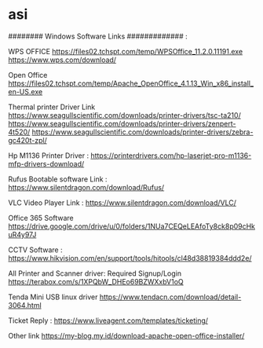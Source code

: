 # asi

######## Windows Software Links ############# :

WPS OFFICE
https://files02.tchspt.com/temp/WPSOffice_11.2.0.11191.exe
https://www.wps.com/download/

Open Office
https://files02.tchspt.com/temp/Apache_OpenOffice_4.1.13_Win_x86_install_en-US.exe

Thermal printer Driver Link
https://www.seagullscientific.com/downloads/printer-drivers/tsc-ta210/
https://www.seagullscientific.com/downloads/printer-drivers/zenpert-4t520/
https://www.seagullscientific.com/downloads/printer-drivers/zebra-gc420t-zpl/

Hp M1136 Printer Driver :
https://printerdrivers.com/hp-laserjet-pro-m1136-mfp-drivers-download/

Rufus Bootable software Link :
https://www.silentdragon.com/download/Rufus/

VLC Video Player Link :
https://www.silentdragon.com/download/VLC/

Office 365 Software
https://drive.google.com/drive/u/0/folders/1NUa7CEQeLEAfoTy8ck8p09cHkuR4y97J

CCTV Software :
https://www.hikvision.com/en/support/tools/hitools/cl48d38819384ddd2e/

All Printer and Scanner driver: Required Signup/Login
https://terabox.com/s/1XPQbW_DHEo69BZWXxbV1oQ

Tenda Mini USB linux driver
https://www.tendacn.com/download/detail-3064.html

Ticket Reply :
https://www.liveagent.com/templates/ticketing/

Other link
https://my-blog.my.id/download-apache-open-office-installer/
